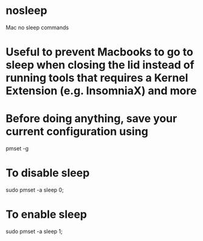 # nosleep
Mac no sleep commands


# Useful to prevent Macbooks to go to sleep when closing the lid instead of running tools that requires a Kernel Extension (e.g. InsomniaX) and more

# Before doing anything, save your current configuration using
pmset -g

# To disable sleep
sudo pmset -a sleep 0;

# To enable sleep
sudo pmset -a sleep 1;
